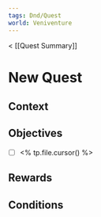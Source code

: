```yaml
---
tags: Dnd/Quest
world: Veniventure
---
```

< [[Quest Summary]]

# New Quest

## Context



## Objectives

- [ ] <% tp.file.cursor() %>

## Rewards



## Conditions



